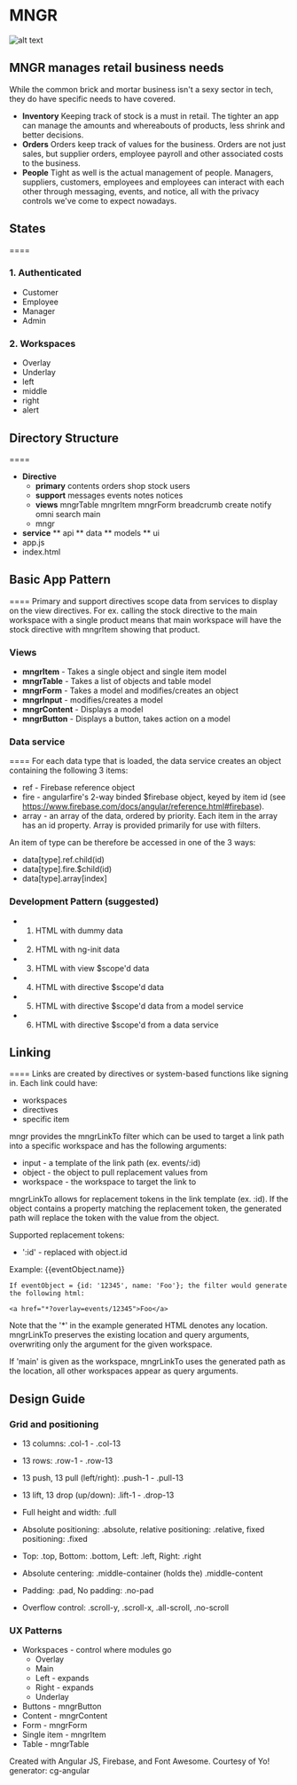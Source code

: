 # MNGR
![alt text](https://lh5.googleusercontent.com/CSNN23iyh6lXba1YoTqFwnLMTGd8TPRadVpRBng1c9s=w723-h844-no "MNGR, Crossing the finishline with you.")
## MNGR manages retail business needs
While the common brick and mortar business isn't a sexy sector in tech, they do have specific needs to have covered.
* **Inventory**
  Keeping track of stock is a must in retail. The tighter an app can manage the amounts and whereabouts of products, less shrink and better decisions.
* **Orders**
  Orders keep track of values for the business. Orders are not just sales, but supplier orders, employee payroll and other associated costs to the business.
* **People**
  Tight as well is the actual management of people. Managers, suppliers, customers, employees and employees can interact with each other through messaging, events, and notice, all with the privacy controls we've come to expect nowadays.

## States
====
### 1. Authenticated
  * Customer
  * Employee
  * Manager
  * Admin
  
### 2. Workspaces
  * Overlay
  * Underlay
  * left
  * middle
  * right
  * alert

## Directory Structure
====
* **Directive**
  * **primary**
    contents
    orders
    shop
    stock
    users
  * **support**
    messages
    events
    notes
    notices
  * **views**
    mngrTable
    mngrItem
    mngrForm
    breadcrumb
    create
    notify
    omni
    search
    main
  * mngr
* **service**
  ** api
  ** data
  ** models
  ** ui
* app.js
* index.html

## Basic App Pattern
====
Primary and support directives scope data from services to display on the view directives.
For ex. calling the stock directive to the main workspace with a single product means that main workspace will have the stock directive with mngrItem showing that product.
### Views
  * **mngrItem** - Takes a single object and single item model
  * **mngrTable** - Takes a list of objects and table model
  * **mngrForm** - Takes a model and modifies/creates an object
  * **mngrInput** - modifies/creates a model
  * **mngrContent** - Displays a model
  * **mngrButton** - Displays a button, takes action on a model

### Data service
====
For each data type that is loaded, the data service creates an object containing the following 3 items:
  * ref - Firebase reference object
  * fire - angularfire's 2-way binded $firebase object, keyed by item id (see https://www.firebase.com/docs/angular/reference.html#firebase).
  * array - an array of the data, ordered by priority.  Each item in the array has an id property.  Array is provided primarily for use with filters.

An item of type can be therefore be accessed in one of the 3 ways:
  * data[type].ref.child(id)
  * data[type].fire.$child(id)
  * data[type].array[index]
  
### Development Pattern (suggested)
  * 1. HTML with dummy data
  * 2. HTML with ng-init data
  * 3. HTML with view $scope'd data
  * 4. HTML with directive $scope'd data
  * 5. HTML with directive $scope'd data from a model service
  * 6. HTML with directive $scope'd from a data service
  
## Linking
====
Links are created by directives or system-based functions like signing in. Each link could have:
  * workspaces
  * directives
  * specific item

mngr provides the mngrLinkTo filter which can be used to target a link path into a specific workspace and has the following arguments:
  * input - a template of the link path (ex. events/:id)
  * object - the object to pull replacement values from
  * workspace - the workspace to target the link to
	
mngrLinkTo allows for replacement tokens in the link template (ex. :id).  If the object contains a property matching the replacement token, the generated path will replace the token with the value from the object.

Supported replacement tokens:
  * ':id' - replaced with object.id

  Example:
    <a ng-href="{{ 'events/:id | mngrLinkTo:eventObject:'overlay' }}">{{eventObject.name}}</a>
		
    If eventObject = {id: '12345', name: 'Foo'}; the filter would generate the following html:
		
    <a href="*?overlay=events/12345">Foo</a>
		
  Note that the '*' in the example generated HTML denotes any location.  mngrLinkTo preserves the existing location and query arguments, overwriting only the argument for the given workspace.

  If 'main' is given as the workspace, mngrLinkTo uses the generated path as the location, all other workspaces appear as query arguments.
		

  
## Design Guide

### Grid and positioning
  * 13 columns: .col-1 - .col-13
  * 13 rows: .row-1 - .row-13
  * 13 push, 13 pull (left/right): .push-1 - .pull-13
  * 13 lift, 13 drop (up/down): .lift-1 - .drop-13
  * Full height and width: .full
  
  
  * Absolute positioning: .absolute, relative positioning: .relative, fixed positioning: .fixed
  * Top: .top, Bottom: .bottom, Left: .left, Right: .right  
  * Absolute centering: .middle-container (holds the) .middle-content
  * Padding: .pad, No padding: .no-pad
  
  * Overflow control: .scroll-y, .scroll-x, .all-scroll, .no-scroll
  
### UX Patterns
  * Workspaces - control where modules go
    * Overlay
    * Main
    * Left - expands
    * Right - expands
    * Underlay
  * Buttons - mngrButton
  * Content - mngrContent
  * Form - mngrForm
  * Single item - mngrItem
  * Table - mngrTable
  
  
Created with Angular JS, Firebase, and Font Awesome. 
Courtesy of Yo! generator: cg-angular 
  